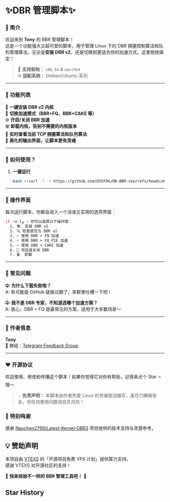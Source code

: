 # ✨DBR 管理脚本✨  

### 🌟 简介  
欢迎来到 **Tony** 的 BBR 管理脚本！  
这是一个功能强大又超可爱的脚本，用于管理 Linux 下的 DBR 拥塞控制算法和队列管理算法。无论是**安装 DBR v2**，还是切换到更适合你的加速方式，这里统统搞定！  

> 📢 **支持架构：** `x86_64` & `aarch64`  
> 🌐 **适配系统：** Debian/Ubuntu 系列  

---

### 🌟 功能列表  

👑 **一键安装 DBR v2 内核**  
🍰 **切换加速模式（BBR+FQ、BBR+CAKE 等）**  
⚙️ **开启/关闭 BBR 加速**  
🗑️ **卸载内核，告别不需要的内核版本**  
👀 **实时查看当前 TCP 拥塞算法和队列算法**  
🎨 **美化的输出界面，让脚本更有灵魂**  

---

### 🚀 如何使用？

1. **一键运行**  
   ```bash
   bash <(curl -l -s https://github.com/DSVFDG/DB-BBR-see/refs/heads/main/install.sh)
   ```

---

### 🌟 操作界面  

每次运行脚本，你都会进入一个活泼又实用的选项界面：

```bash
╭( ･ㅂ･)و ✧ 你可以选择以下操作哦：
  1. 🛠️  安装 DBR v2
  2. 🔍 检查是否为 DBR v2
  3. ⚡ 使用 DBR + FQ 加速
  4. ⚡ 使用 DBR + FQ_PIE 加速
  5. ⚡ 使用 DBR + CAKE 加速
  6. 🔧 开启或关闭 DBR
  7. 🗑️  卸载
```


---

### 🌟 常见问题  

**Q: 为什么下载失败啦？**  
A: 有可能是 GitHub 链接过期了，来群里吐槽一下吧！  

**Q: 我不是 DBR 专家，不知道选哪个加速方案？**  
A: 放心，DBR + FQ 是最常见的方案，适用于大多数场景～  

---

### 🌈 作者信息  

**Tony**  
💬 群组：[Telegram Feedback Group](https://t.me/+yB0ilHsbQEpiZDIx)

---

### ❤️ 开源协议  

欢迎使用、修改和传播这个脚本！如果你觉得它对你有帮助，记得来点个 Star ⭐ 哦～  

> 💡 **免责声明：** 本脚本由作者热爱 Linux 的灵魂驱动编写，虽尽力确保安全，但任何使用问题请自负风险！
### 🌟 特别鸣谢  
感谢 [Naochen2799/Latest-Kernel-DBR3](https://github.com/Naochen2799/Latest-Kernel-BBR3) 项目提供的技术支持与灵感参考。  
## 💡 赞助声明

本项目由 [VTEXS](https://console.vtexs.com/?affid=1513) 的「开源项目免费 VPS 计划」提供算力支持。  
感谢 VTEXS 对开源社区的支持！


🎉 **快来体验不一样的 BBR 管理工具吧！** 🎉  
## Star History
